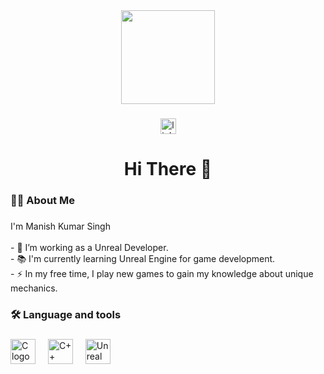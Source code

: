 <div align="center">
  <img height="150" src="https://media.giphy.com/media/26AHvF2p5pridaSf6/giphy.gif" />
</div>

###

<div align="center"> 
  <a href="https://www.linkedin.com/in/mechanicxengineer" target="_blank"> 
  <img src="https://img.shields.io/static/v1?message=LinkedIn&logo=linkedin&label=&color=0077B5&logoColor=white&labelColor=&style=for-the-badge" height="25" alt="linkedin logo" /> 
  </a> 
</div>

###

<h1 align="center">Hi There 👋</h1>

###

<h3 align="left">👩‍💻  About Me</h3>

###

<p align="left">I'm Manish Kumar Singh <br><br>- 🔭 I’m working as a Unreal Developer.<br>- 📚 I'm currently learning Unreal Engine for game development.<br>- ⚡ In my free time, I play new games to gain my knowledge about unique mechanics.</p>

###

<h3 align="left">🛠 Language and tools</h3>

###

<div align="left">
  <img src="https://upload.wikimedia.org/wikipedia/commons/1/18/C_Programming_Language.svg" height="40" alt="C logo"  />
  <img width="12" />
  <img src="https://upload.wikimedia.org/wikipedia/commons/1/18/ISO_C%2B%2B_Logo.svg" height="40" alt="C++ logo"  />
  <img width="12" />
  <img src="https://pnghq.com/wp-content/uploads/download-hd-unreal-logo-png-for-kids-85001.png" height="40" alt="Unreal Engine logo" />
</div>

###



